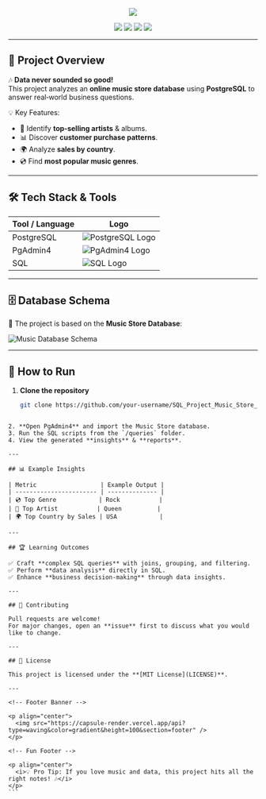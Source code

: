 <!-- Banner -->
<p align="center">
  <img src="https://capsule-render.vercel.app/api?type=waving&color=gradient&text=🎵%20Music%20Store%20SQL%20Analysis%20🎶&height=120&section=header" />
</p>

<!-- Badges -->
<p align="center">
  <img src="https://img.shields.io/badge/SQL-Data%20Analysis-blue?style=for-the-badge&logo=database&logoColor=white" />
  <img src="https://img.shields.io/badge/PostgreSQL-316192?style=for-the-badge&logo=postgresql&logoColor=white" />
  <img src="https://img.shields.io/badge/PgAdmin4-336791?style=for-the-badge&logo=postgresql&logoColor=white" />
  <img src="https://img.shields.io/badge/License-MIT-green?style=for-the-badge" />
</p>

---

## 📌 Project Overview  
🎶 **Data never sounded so good!**  
This project analyzes an **online music store database** using **PostgreSQL** to answer real‑world business questions.  

💡 Key Features:  
- 🎯 Identify **top‑selling artists** & albums.  
- 📊 Discover **customer purchase patterns**.  
- 🌍 Analyze **sales by country**.  
- 💿 Find **most popular music genres**.

---

## 🛠️ Tech Stack & Tools  
| Tool / Language | Logo |
|-----------------|------|
| PostgreSQL | ![PostgreSQL Logo](https://cdn.jsdelivr.net/gh/devicons/devicon/icons/postgresql/postgresql-original.svg) |
| PgAdmin4 | ![PgAdmin4 Logo](https://upload.wikimedia.org/wikipedia/commons/0/04/Postgresql_elephant.svg) |
| SQL | ![SQL Logo](https://upload.wikimedia.org/wikipedia/commons/8/87/Sql_data_base_with_logo.png) |

---

## 🗄️ Database Schema  
📌 The project is based on the **Music Store Database**:  

![Music Database Schema](https://user-images.githubusercontent.com/112153548/213707717-bfc9f479-52d9-407b-99e1-e94db7ae10a3.png)

---

## 🚀 How to Run  
1. **Clone the repository**  
   ```bash
   git clone https://github.com/your-username/SQL_Project_Music_Store_Analysis.git
````

2. **Open PgAdmin4** and import the Music Store database.
3. Run the SQL scripts from the `/queries` folder.
4. View the generated **insights** & **reports**.

---

## 📊 Example Insights

| Metric                  | Example Output |
| ----------------------- | -------------- |
| 💿 Top Genre            | Rock           |
| 🎤 Top Artist           | Queen          |
| 🌍 Top Country by Sales | USA            |

---

## 🏆 Learning Outcomes

✅ Craft **complex SQL queries** with joins, grouping, and filtering.
✅ Perform **data analysis** directly in SQL.
✅ Enhance **business decision‑making** through data insights.

---

## 🤝 Contributing

Pull requests are welcome!
For major changes, open an **issue** first to discuss what you would like to change.

---

## 📜 License

This project is licensed under the **[MIT License](LICENSE)**.

---

<!-- Footer Banner -->

<p align="center">
  <img src="https://capsule-render.vercel.app/api?type=waving&color=gradient&height=100&section=footer" />
</p>

<!-- Fun Footer -->

<p align="center">
  <i>💡 Pro Tip: If you love music and data, this project hits all the right notes! 🎶</i>
</p>
```
